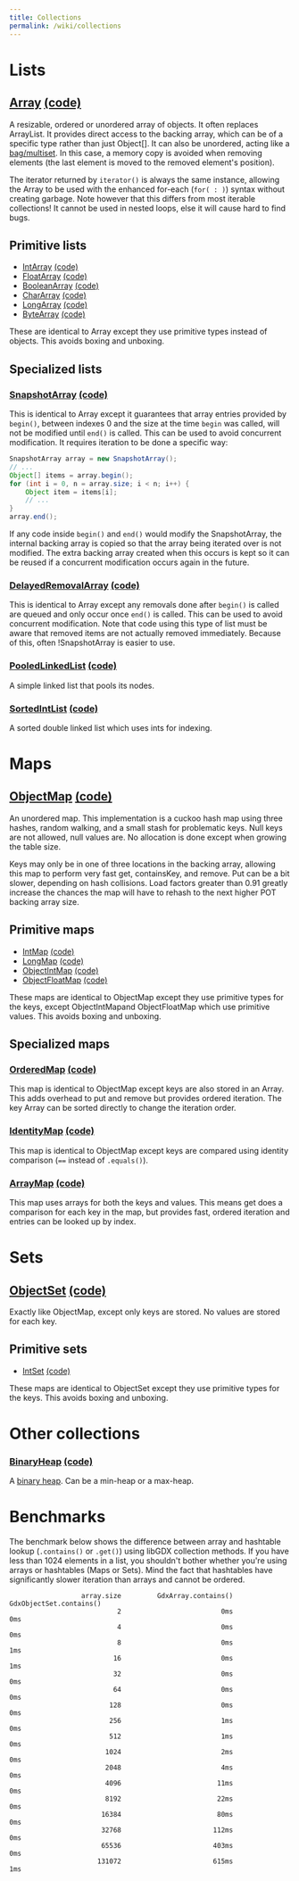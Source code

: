 ```yaml
---
title: Collections
permalink: /wiki/collections
---
```

# Lists #

## [Array](http://libgdx.badlogicgames.com/nightlies/docs/api/com/badlogic/gdx/utils/Array.html) [(code)](https://github.com/libgdx/libgdx/blob/master/gdx/src/com/badlogic/gdx/utils/Array.java) ##

A resizable, ordered or unordered array of objects. It often replaces ArrayList. It provides direct access to the backing array, which can be of a specific type rather than just Object[]. It can also be unordered, acting like a [bag/multiset](http://en.wikipedia.org/wiki/Set_%28computer_science%29#Multiset). In this case, a memory copy is avoided when removing elements (the last element is moved to the removed element's position).

The iterator returned by `iterator()` is always the same instance, allowing the Array to be used with the enhanced for-each (`for( : )`) syntax without creating garbage. Note however that this differs from most iterable collections! It cannot be used in nested loops, else it will cause hard to find bugs.

## Primitive lists ##


  * [IntArray](http://libgdx.badlogicgames.com/nightlies/docs/api/com/badlogic/gdx/utils/IntArray.html) [(code)](https://github.com/libgdx/libgdx/blob/master/gdx/src/com/badlogic/gdx/utils/IntArray.java)
  * [FloatArray](http://libgdx.badlogicgames.com/nightlies/docs/api/com/badlogic/gdx/utils/FloatArray.html) [(code)](https://github.com/libgdx/libgdx/blob/master/gdx/src/com/badlogic/gdx/utils/FloatArray.java)
  * [BooleanArray](http://libgdx.badlogicgames.com/nightlies/docs/api/com/badlogic/gdx/utils/BooleanArray.html) [(code)](https://github.com/libgdx/libgdx/blob/master/gdx/src/com/badlogic/gdx/utils/BooleanArray.java)
  * [CharArray](http://libgdx.badlogicgames.com/nightlies/docs/api/com/badlogic/gdx/utils/CharArray.html)
[(code)](https://github.com/libgdx/libgdx/blob/master/gdx/src/com/badlogic/gdx/utils/CharArray.java)
  * [LongArray](http://libgdx.badlogicgames.com/nightlies/docs/api/com/badlogic/gdx/utils/LongArray.html) [(code)](https://github.com/libgdx/libgdx/blob/master/gdx/src/com/badlogic/gdx/utils/LongArray.java)
  * [ByteArray](http://libgdx.badlogicgames.com/nightlies/docs/api/com/badlogic/gdx/utils/ByteArray.html) [(code)](https://github.com/libgdx/libgdx/blob/master/gdx/src/com/badlogic/gdx/utils/ByteArray.java)
  
These are identical to Array except they use primitive types instead of objects. This avoids boxing and unboxing.

## Specialized lists ##


### [SnapshotArray](http://libgdx.badlogicgames.com/nightlies/docs/api/com/badlogic/gdx/utils/SnapshotArray.html) [(code)](https://github.com/libgdx/libgdx/blob/master/gdx/src/com/badlogic/gdx/utils/SnapshotArray.java) ###

This is identical to Array except it guarantees that array entries provided by `begin()`, between indexes 0 and the size at the time `begin` was called, will not be modified until `end()` is called. This can be used to avoid concurrent modification. It requires iteration to be done a specific way:

```java
SnapshotArray array = new SnapshotArray();
// ...
Object[] items = array.begin();
for (int i = 0, n = array.size; i < n; i++) {
	Object item = items[i];
	// ...
}
array.end();
```

If any code inside `begin()` and `end()` would modify the SnapshotArray, the internal backing array is copied so that the array being iterated over is not modified. The extra backing array created when this occurs is kept so it can be reused if a concurrent modification occurs again in the future.

### [DelayedRemovalArray](http://libgdx.badlogicgames.com/nightlies/docs/api/com/badlogic/gdx/utils/DelayedRemovalArray.html) [(code)](https://github.com/libgdx/libgdx/blob/master/gdx/src/com/badlogic/gdx/utils/DelayedRemovalArray.java) ###

This is identical to Array except any removals done after `begin()` is called are queued and only occur once `end()` is called. This can be used to avoid concurrent modification. Note that code using this type of list must be aware that removed items are not actually removed immediately. Because of this, often !SnapshotArray is easier to use.


### [PooledLinkedList](http://libgdx.badlogicgames.com/nightlies/docs/api/com/badlogic/gdx/utils/PooledLinkedList.html) [(code)](https://github.com/libgdx/libgdx/blob/master/gdx/src/com/badlogic/gdx/utils/PooledLinkedList.java) ###

A simple linked list that pools its nodes.

### [SortedIntList](http://libgdx.badlogicgames.com/nightlies/docs/api/com/badlogic/gdx/utils/SortedIntList.html) [(code)](https://github.com/libgdx/libgdx/blob/master/gdx/src/com/badlogic/gdx/utils/SortedIntList.java) ###

A sorted double linked list which uses ints for indexing.

# Maps #


## [ObjectMap](http://libgdx.badlogicgames.com/nightlies/docs/api/com/badlogic/gdx/utils/ObjectMap.html) [(code)](https://github.com/libgdx/libgdx/blob/master/gdx/src/com/badlogic/gdx/utils/ObjectMap.java) ##

An unordered map. This implementation is a cuckoo hash map using three hashes, random walking, and a small stash for problematic keys. Null keys are not allowed, null values are. No allocation is done except when growing the table size.

Keys may only be in one of three locations in the backing array, allowing this map to perform very fast get, containsKey, and remove. Put can be a bit slower, depending on hash collisions. Load factors greater than 0.91 greatly increase the chances the map will have to rehash to the next higher POT backing array size.

## Primitive maps ##

  * [IntMap](http://libgdx.badlogicgames.com/nightlies/docs/api/com/badlogic/gdx/utils/IntMap.html) [(code)](https://github.com/libgdx/libgdx/blob/master/gdx/src/com/badlogic/gdx/utils/IntMap.java)
  * [LongMap](http://libgdx.badlogicgames.com/nightlies/docs/api/com/badlogic/gdx/utils/LongMap.html) [(code)](https://github.com/libgdx/libgdx/blob/master/gdx/src/com/badlogic/gdx/utils/LongMap.java)
  * [ObjectIntMap](http://libgdx.badlogicgames.com/nightlies/docs/api/com/badlogic/gdx/utils/ObjectIntMap.html) [(code)](https://github.com/libgdx/libgdx/blob/master/gdx/src/com/badlogic/gdx/utils/ObjectIntMap.java)
  * [ObjectFloatMap](http://libgdx.badlogicgames.com/nightlies/docs/api/com/badlogic/gdx/utils/ObjectFloatMap.html) [(code)](https://github.com/libgdx/libgdx/blob/master/gdx/src/com/badlogic/gdx/utils/ObjectFloatMap.java)

These maps are identical to ObjectMap except they use primitive types for the keys, except ObjectIntMapand ObjectFloatMap which use primitive values. This avoids boxing and unboxing.

## Specialized maps ##

###  [OrderedMap](http://libgdx.badlogicgames.com/nightlies/docs/api/com/badlogic/gdx/utils/OrderedMap.html) [(code)](https://github.com/libgdx/libgdx/blob/master/gdx/src/com/badlogic/gdx/utils/OrderedMap.java) ###

This map is identical to ObjectMap except keys are also stored in an Array. This adds overhead to put and remove but provides ordered iteration. The key Array can be sorted directly to change the iteration order.

### [IdentityMap](http://libgdx.badlogicgames.com/nightlies/docs/api/com/badlogic/gdx/utils/IdentityMap.html) [(code)](https://github.com/libgdx/libgdx/blob/master/gdx/src/com/badlogic/gdx/utils/IdentityMap.java) ###

This map is identical to ObjectMap except keys are compared using identity comparison (`==` instead of `.equals()`).

### [ArrayMap](http://libgdx.badlogicgames.com/nightlies/docs/api/com/badlogic/gdx/utils/ArrayMap.html) [(code)](https://github.com/libgdx/libgdx/blob/master/gdx/src/com/badlogic/gdx/utils/ArrayMap.java)        

This map uses arrays for both the keys and values. This means get does a comparison for each key in the map, but provides fast, ordered iteration and entries can be looked up by index.

# Sets #

## [ObjectSet](http://libgdx.badlogicgames.com/nightlies/docs/api/com/badlogic/gdx/utils/ObjectSet.html) [(code)](https://github.com/libgdx/libgdx/blob/master/gdx/src/com/badlogic/gdx/utils/ObjectSet.java) ##

Exactly like ObjectMap, except only keys are stored. No values are stored for each key.

## Primitive sets ##

  * [IntSet](http://libgdx.badlogicgames.com/nightlies/docs/api/com/badlogic/gdx/utils/IntSet.html) [(code)](https://github.com/libgdx/libgdx/blob/master/gdx/src/com/badlogic/gdx/utils/IntSet.java)

These maps are identical to ObjectSet except they use primitive types for the keys. This avoids boxing and unboxing. 

# Other collections #

### [BinaryHeap](http://libgdx.badlogicgames.com/nightlies/docs/api/com/badlogic/gdx/utils/BinaryHeap.html) [(code)](https://github.com/libgdx/libgdx/blob/master/gdx/src/com/badlogic/gdx/utils/BinaryHeap.java) ###

A [binary heap](http://en.wikipedia.org/wiki/Binary_heap). Can be a min-heap or a max-heap.

# Benchmarks #
The benchmark below shows the difference between array and hashtable lookup (`.contains()` or `.get()`) using libGDX collection methods.
If you have less than 1024 elements in a list, you shouldn't bother whether you're using arrays or hashtables (Maps or Sets). Mind the fact that hashtables have significantly slower iteration than arrays and cannot be ordered.

```
                  array.size         GdxArray.contains()     GdxObjectSet.contains()
                           2                         0ms                         0ms
                           4                         0ms                         0ms
                           8                         0ms                         1ms
                          16                         0ms                         1ms
                          32                         0ms                         0ms
                          64                         0ms                         0ms
                         128                         0ms                         0ms
                         256                         1ms                         0ms
                         512                         1ms                         0ms
                        1024                         2ms                         0ms
                        2048                         4ms                         0ms
                        4096                        11ms                         0ms
                        8192                        22ms                         0ms
                       16384                        80ms                         0ms
                       32768                       112ms                         0ms
                       65536                       403ms                         0ms
                      131072                       615ms                         1ms
```